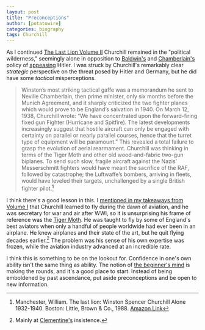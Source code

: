 ```yaml
---
layout: post
title: "Preconceptions"
author: [potatowire]
categories: biography 
tags: Churchill
---
```


As I continued [The Last Lion Volume II](https://www.amazon.com/dp/product/B0092XHV4Y/&tag=potatowire-20) Churchill remained in the "political wilderness," seemingly alone in opposition to [Baldwin's](https://en.wikipedia.org/wiki/Stanley_Baldwin) and [Chamberlain's](https://en.m.wikipedia.org/wiki/Neville_Chamberlain) policy of [appeasing](https://en.wikipedia.org/wiki/Appeasement) Hitler. I was struck by Churchill's remarkably clear *strategic* perspective on the threat posed by Hitler and Germany, but he did have some *tactical* misperceptions. 

> Winston’s most striking tactical gaffe was a memorandum he sent to Neville Chamberlain, then prime minister, only six months before the Munich Agreement, and it sharply criticized the two fighter planes which would prove to be England’s salvation in 1940. On March 12, 1938, Churchill wrote: “We have concentrated upon the forward-firing fixed gun Fighter (Hurricane and Spitfire). The latest developments increasingly suggest that hostile aircraft can only be engaged with certainty on parallel or nearly parallel courses, hence that the turret type of equipment will be paramount.” This revealed a total failure to grasp the evolution of aerial rearmament. Churchill was thinking in terms of the Tiger Moth and other old wood-and-fabric two-gun biplanes. To send such slow, fragile aircraft against the Nazis’ Messerschmitt fighters would have meant the sacrifice of the RAF, followed by catastrophe; the Luftwaffe’s bombers, arriving in fleets, would have leveled their targets, unchallenged by a single British fighter pilot.[^1]

I think there's a good lesson in this. I [mentioned in my takeaways from Volume I](https://with.thegra.in/visions-of-glory) that Churchill learned to fly during the dawn of aviation, and he was secretary for war and air after WWI, so it is unsurprising his frame of reference was the [Tiger Moth](https://en.wikipedia.org/wiki/De_Havilland_Tiger_Moth). He was taught to fly by some of England's best aviators when only a handful of people worldwide had ever been in an airplane. He knew airplanes and their state of the art, but he quit flying decades earlier.[^2] The problem was his sense of his own expertise was frozen, while the aviation industry advanced at an incredible rate. 

I think this is something to be on the lookout for. Confidence in one's own ability isn't the same thing as ability. The notion of [the beginner's mind](https://en.wikipedia.org/wiki/Shoshin) is making the rounds, and it's a good place to start. Instead of being emboldened by past ascendance, put aside preconceptions and be open to new information.

[^1]: Manchester, William. The last lion: Winston Spencer Churchill Alone 1932-1940. Boston: Little, Brown & Co., 1988. [Amazon Link](http://a.co/g3GAsCq)

[^2]: Mainly at [Clementine's](https://en.wikipedia.org/wiki/Clementine_Churchill) insistence.

